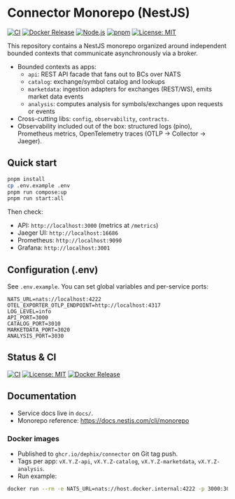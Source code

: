 # Connector Monorepo (NestJS)

[![CI](https://github.com/dephix/connector/actions/workflows/ci.yml/badge.svg)](https://github.com/dephix/connector/actions/workflows/ci.yml)
[![Docker Release](https://github.com/dephix/connector/actions/workflows/release.yml/badge.svg)](https://github.com/dephix/connector/actions/workflows/release.yml)
[![Node.js](https://img.shields.io/badge/node-22.x-brightgreen)](https://nodejs.org)
[![pnpm](https://img.shields.io/badge/pnpm-10.x-orange)](https://pnpm.io)
[![License: MIT](https://img.shields.io/badge/License-MIT-yellow.svg)](LICENSE)

This repository contains a NestJS monorepo organized around independent bounded contexts that communicate asynchronously via a broker.

- Bounded contexts as apps:
  - `api`: REST API facade that fans out to BCs over NATS
  - `catalog`: exchange/symbol catalog and lookups
  - `marketdata`: ingestion adapters for exchanges (REST/WS), emits market data events
  - `analysis`: computes analysis for symbols/exchanges upon requests or events
- Cross-cutting libs: `config`, `observability`, `contracts`.
- Observability included out of the box: structured logs (pino), Prometheus metrics, OpenTelemetry traces (OTLP → Collector → Jaeger).

## Quick start

```bash
pnpm install
cp .env.example .env
pnpm run compose:up
pnpm run start:all
```

Then check:

- API: `http://localhost:3000` (metrics at `/metrics`)
- Jaeger UI: `http://localhost:16686`
- Prometheus: `http://localhost:9090`
- Grafana: `http://localhost:3001`

## Configuration (.env)

See `.env.example`. You can set global variables and per-service ports:

```env
NATS_URL=nats://localhost:4222
OTEL_EXPORTER_OTLP_ENDPOINT=http://localhost:4317
LOG_LEVEL=info
API_PORT=3000
CATALOG_PORT=3010
MARKETDATA_PORT=3020
ANALYSIS_PORT=3030
```

## Status & CI

[![CI](https://github.com/dephix/connector/actions/workflows/ci.yml/badge.svg)](https://github.com/dephix/connector/actions/workflows/ci.yml)
[![License: MIT](https://img.shields.io/badge/License-MIT-yellow.svg)](LICENSE)
[![Docker Release](https://github.com/dephix/connector/actions/workflows/release.yml/badge.svg)](https://github.com/dephix/connector/actions/workflows/release.yml)

## Documentation

- Service docs live in `docs/`.
- Monorepo reference: https://docs.nestjs.com/cli/monorepo
 
### Docker images

- Published to `ghcr.io/dephix/connector` on Git tag push.
- Tags per app: `vX.Y.Z-api`, `vX.Y.Z-catalog`, `vX.Y.Z-marketdata`, `vX.Y.Z-analysis`.
- Run example:
```bash
docker run --rm -e NATS_URL=nats://host.docker.internal:4222 -p 3000:3000 ghcr.io/dephix/connector:v0.1.0-api
```
